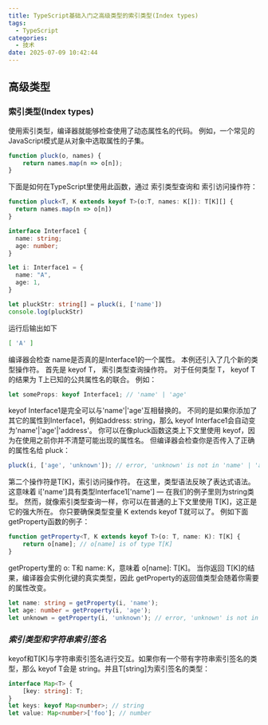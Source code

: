 ```yaml
---
title: TypeScript基础入门之高级类型的索引类型(Index types)
tags:
  - TypeScript
categories:
  - 技术
date: 2025-07-09 10:42:44
---
```


## 高级类型

### 索引类型(Index types)

使用索引类型，编译器就能够检查使用了动态属性名的代码。 例如，一个常见的JavaScript模式是从对象中选取属性的子集。

```ts
function pluck(o, names) {
    return names.map(n => o[n]);
}
```

下面是如何在TypeScript里使用此函数，通过 索引类型查询和 索引访问操作符：

```ts
function pluck<T, K extends keyof T>(o:T, names: K[]): T[K][] {
  return names.map(n => o[n])
}

interface Interface1 {
  name: string;
  age: number;
}

let i: Interface1 = {
  name: "A",
  age: 1,
}

let pluckStr: string[] = pluck(i, ['name'])
console.log(pluckStr)
```

运行后输出如下

```bash
[ 'A' ]
```

编译器会检查 name是否真的是Interface1的一个属性。 本例还引入了几个新的类型操作符。 首先是 keyof T， 索引类型查询操作符。 对于任何类型 T， keyof T的结果为 T上已知的公共属性名的联合。 例如：

```ts
let someProps: keyof Interface1; // 'name' | 'age'
```

keyof Interface1是完全可以与'name'|'age'互相替换的。 不同的是如果你添加了其它的属性到Interface1，例如address: string，那么 keyof Interface1会自动变为'name'|'age'|'address'。 你可以在像pluck函数这类上下文里使用 keyof，因为在使用之前你并不清楚可能出现的属性名。 但编译器会检查你是否传入了正确的属性名给 pluck：

```ts
pluck(i, ['age', 'unknown']); // error, 'unknown' is not in 'name' | 'age'
```

第二个操作符是T[K]，索引访问操作符。 在这里，类型语法反映了表达式语法。 这意味着 i['name']具有类型Interface1['name'] — 在我们的例子里则为string类型。 然而，就像索引类型查询一样，你可以在普通的上下文里使用 T[K]，这正是它的强大所在。 你只要确保类型变量 K extends keyof T就可以了。 例如下面 getProperty函数的例子：

```ts
function getProperty<T, K extends keyof T>(o: T, name: K): T[K] {
    return o[name]; // o[name] is of type T[K]
}
```

getProperty里的 o: T和 name: K，意味着 o[name]: T[K]。 当你返回 T[K]的结果，编译器会实例化键的真实类型，因此 getProperty的返回值类型会随着你需要的属性改变。

```ts
let name: string = getProperty(i, 'name');
let age: number = getProperty(i, 'age');
let unknown = getProperty(i, 'unknown'); // error, 'unknown' is not in 'name' | 'age'
```

### *索引类型和字符串索引签名*

keyof和T[K]与字符串索引签名进行交互。如果你有一个带有字符串索引签名的类型，那么 keyof T会是 string。并且T[string]为索引签名的类型：

```ts
interface Map<T> {
    [key: string]: T;
}
let keys: keyof Map<number>; // string
let value: Map<number>['foo']; // number
```
